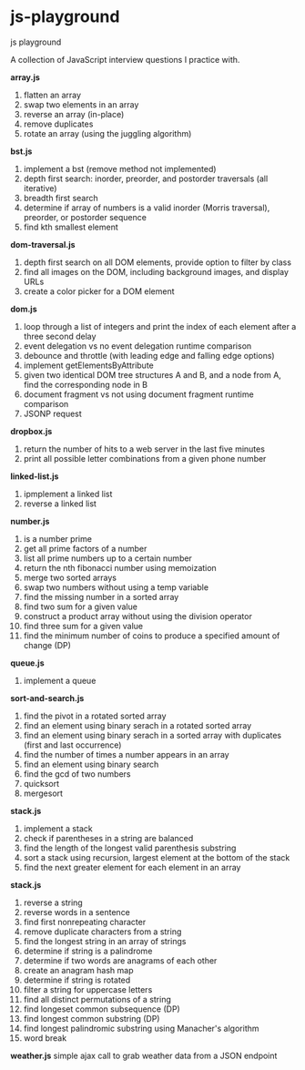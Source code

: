 # js-playground
js playground

A collection of JavaScript interview questions I practice with.

**array.js**
1) flatten an array
2) swap two elements in an array
3) reverse an array (in-place)
4) remove duplicates
5) rotate an array (using the juggling algorithm)

**bst.js**
1) implement a bst (remove method not implemented)
2) depth first search: inorder, preorder, and postorder traversals (all iterative)
3) breadth first search
4) determine if array of numbers is a valid inorder (Morris traversal), preorder, or postorder sequence
5) find kth smallest element

**dom-traversal.js**
1) depth first search on all DOM elements, provide option to filter by class
2) find all images on the DOM, including background images, and display URLs
3) create a color picker for a DOM element

**dom.js**
1) loop through a list of integers and print the index of each element after a three second delay
2) event delegation vs no event delegation runtime comparison
3) debounce and throttle (with leading edge and falling edge options)
4) implement getElementsByAttribute
5) given two identical DOM tree structures A and B, and a node from A, find the corresponding node in B
6) document fragment vs not using document fragment runtime comparison
7) JSONP request

**dropbox.js**
1) return the number of hits to a web server in the last five minutes
2) print all possible letter combinations from a given phone number

**linked-list.js**
1) ipmplement a linked list
2) reverse a linked list

**number.js**
1) is a number prime
2) get all prime factors of a number
3) list all prime numbers up to a certain number
4) return the nth fibonacci number using memoization
5) merge two sorted arrays
6) swap two numbers without using a temp variable
7) find the missing number in a sorted array
8) find two sum for a given value
9) construct a product array without using the division operator
10) find three sum for a given value
11) find the minimum number of coins to produce a specified amount of change (DP)

**queue.js**
1) implement a queue

**sort-and-search.js**
1) find the pivot in a rotated sorted array
2) find an element using binary serach in a rotated sorted array
3) find an element using binary serach in a sorted array with duplicates (first and last occurrence)
4) find the number of times a number appears in an array
5) find an element using binary search
6) find the gcd of two numbers
7) quicksort
8) mergesort

**stack.js**
1) implement a stack
2) check if parentheses in a string are balanced
3) find the length of the longest valid parenthesis substring
4) sort a stack using recursion, largest element at the bottom of the stack
5) find the next greater element for each element in an array

**stack.js**
1) reverse a string
2) reverse words in a sentence
3) find first nonrepeating character
4) remove duplicate characters from a string
5) find the longest string in an array of strings
6) determine if string is a palindrome
7) determine if two words are anagrams of each other
8) create an anagram hash map
9) determine if string is rotated
10) filter a string for uppercase letters
11) find all distinct permutations of a string
12) find longeset common subsequence (DP)
13) find longest common substring (DP)
14) find longest palindromic substring using Manacher's algorithm
15) word break

**weather.js**
simple ajax call to grab weather data from a JSON endpoint
